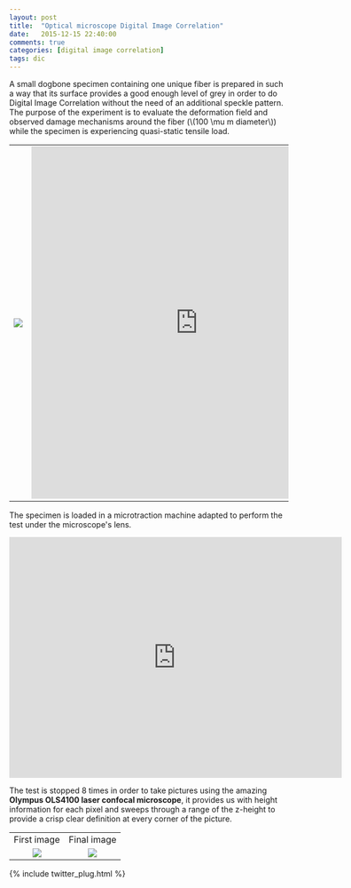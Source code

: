 ```yaml
---
layout: post
title:  "Optical microscope Digital Image Correlation"
date:   2015-12-15 22:40:00
comments: true
categories: [digital image correlation]
tags: dic
---
```


   A small dogbone specimen containing one unique fiber is prepared in such a way that its surface provides a good enough level of grey in order to do Digital Image Correlation without the need of an additional speckle pattern.
   The purpose of the experiment is to evaluate the deformation field and observed damage mechanisms around the fiber (\\(100 \mu m diameter\\)) while the specimen is experiencing quasi-static tensile load.

<table style="width:100%">
  <tr>
    <td>
    <div align="center">
    <img src="{{ site.url }}/assets/minispeckle.png"/>
    </td>
    <td>
    <iframe width='600' height='635' src='https://pictures.lytro.com/ilyasst/pictures/1089008/embed' frameborder='0' allowfullscreen scrolling='no'></iframe>
    </td> 
  </tr>
</table>


   The specimen is loaded in a microtraction machine adapted to perform the test under the microscope's lens.

<iframe width='600' height='434' src='https://pictures.lytro.com/ilyasst/pictures/1089009/embed' frameborder='0' allowfullscreen scrolling='no'></iframe>

   The test is stopped 8 times in order to take pictures using the amazing **Olympus OLS4100 laser confocal microscope**, it provides us with height information for each pixel and sweeps through a range of the z-height to provide a crisp clear definition at every corner of the picture.

<table style="width:100%">
  <tr>
    <td>First image</td>
    <td>Final image</td> 
  </tr>
  <tr>
    <td>
<div align="center">
<img src="{{ site.url }}/assets/Speck001_x10_02_scale.jpg"/>
</div>
    </td>
    <td>
<div align="center">
<img src="{{ site.url }}/assets/Speck001_x10_08_1.jpg"/>
</div>
    </td> 
  </tr>
</table>

{% include twitter_plug.html %}

